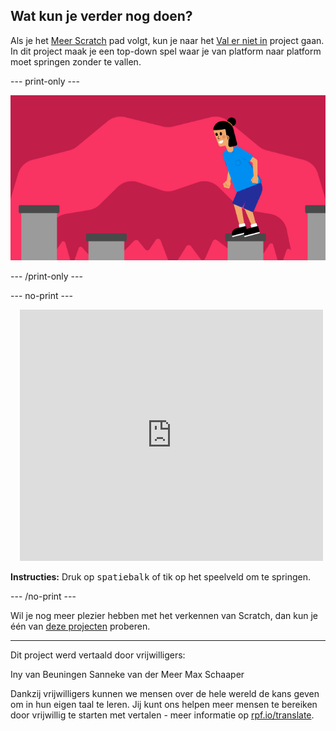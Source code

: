 ## Wat kun je verder nog doen?

Als je het [Meer Scratch](https://projects.raspberrypi.org/en/raspberrypi/more-scratch) pad volgt, kun je naar het [Val er niet in](https://projects.raspberrypi.org/en/projects/dont-fall-in) project gaan. In dit project maak je een top-down spel waar je van platform naar platform moet springen zonder te vallen.

--- print-only ---

![Val er niet in project](images/dont-fall-in-project.png)

--- /print-only ---

--- no-print ---

<div class="scratch-preview" style="margin-left: 15px;">
  <iframe allowtransparency="true" width="485" height="402" src="https://scratch.mit.edu/projects/embed/525202210/?autostart=false" frameborder="0"></iframe>
</div>

**Instructies:** Druk op <kbd>spatiebalk</kbd> of tik op het speelveld om te springen.

--- /no-print ---

Wil je nog meer plezier hebben met het verkennen van Scratch, dan kun je één van [deze projecten](https://projects.raspberrypi.org/en/projects?software%5B%5D=scratch&curriculum%5B%5D=%201) proberen.

***
Dit project werd vertaald door vrijwilligers:

Iny van Beuningen
Sanneke van der Meer
Max Schaaper

Dankzij vrijwilligers kunnen we mensen over de hele wereld de kans geven om in hun eigen taal te leren. Jij kunt ons helpen meer mensen te bereiken door vrijwillig te starten met vertalen - meer informatie op [rpf.io/translate](https://rpf.io/translate).